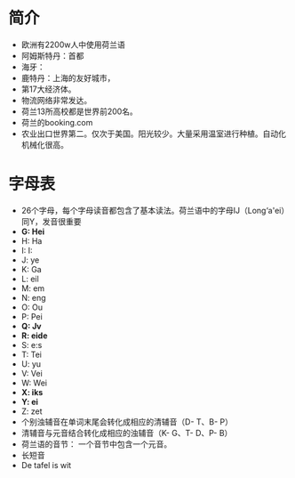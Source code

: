 # 简介
- 欧洲有2200w人中使用荷兰语
- 阿姆斯特丹：首都
- 海牙：
- 鹿特丹：上海的友好城市，
- 第17大经济体。
- 物流网络非常发达。
- 荷兰13所高校都是世界前200名。
- 荷兰的booking.com
- 农业出口世界第二。仅次于美国。阳光较少。大量采用温室进行种植。自动化机械化很高。
# 字母表
- 26个字母，每个字母读音都包含了基本读法。荷兰语中的字母IJ（Long‘a'ei）同Y，发音很重要
- **G: Hei**
- H: Ha
- I: I:
- J: ye
- K: Ga
- L: eil
- M: em
- N: eng
- O: Ou
- P: Pei
- **Q: Jv**
- **R: eide**
- S: e:s
- T: Tei
- U: yu
- V: Vei
- W: Wei
- **X: iks**
- **Y: ei**
- Z: zet
- 个别浊辅音在单词末尾会转化成相应的清辅音（D- T、B- P）
- 清辅音与元音结合转化成相应的浊辅音（K- G、T- D、P- B）
- 荷兰语的音节： 一个音节中包含一个元音。
- 长短音
- De tafel is wit 